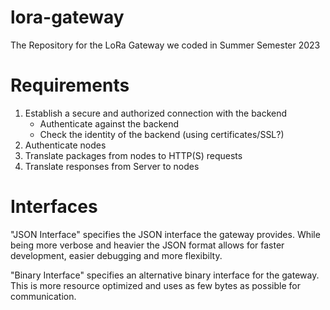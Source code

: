 # lora-gateway
The Repository for the LoRa Gateway we coded in Summer Semester 2023

# Requirements
1. Establish a secure and authorized connection with the backend
   - Authenticate against the backend
   - Check the identity of the backend (using certificates/SSL?)
2. Authenticate nodes
3. Translate packages from nodes to HTTP(S) requests
4. Translate responses from Server to nodes

# Interfaces
"JSON Interface" specifies the JSON interface the gateway provides. While being more verbose and heavier the JSON format allows for faster development, easier debugging and more flexibilty.

"Binary Interface" specifies an alternative binary interface for the gateway. This is more resource optimized and uses as few bytes as possible for communication.
